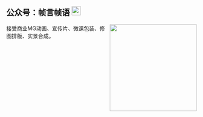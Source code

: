 <h2>公众号：帧言帧语 <img src="https://github.githubassets.com/images/mona-whisper.gif" height="24" /></h2>
<img align='right' src="https://media.giphy.com/media/836HiJc7pgzy8iNXCn/giphy.gif" width="230" />

接受商业MG动画、宣传片、微课包装、修图排版、实景合成。
